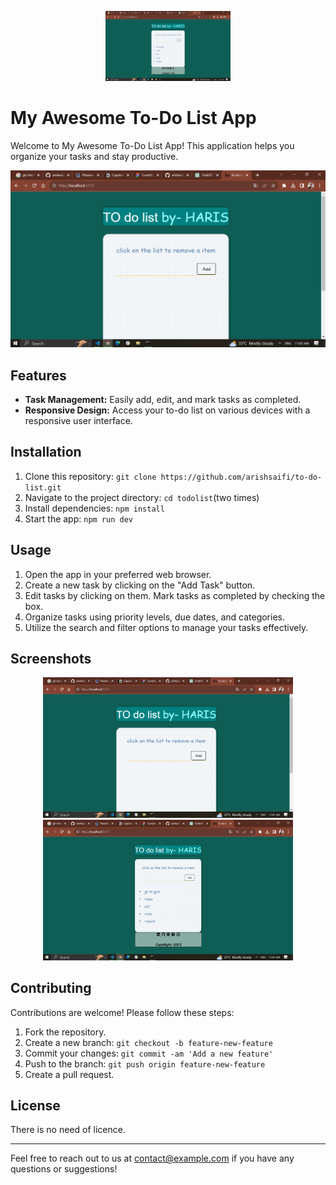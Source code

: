 <p align="center">
  <img src="./todolist/readme images/Screenshot (97).png" alt="To-Do List Logo" width="200">
</p>

# My Awesome To-Do List App

Welcome to My Awesome To-Do List App! This application helps you organize your tasks and stay productive.

![Screenshot](./todolist/readme%20images/Screenshot%20(96).png)

## Features

- **Task Management:** Easily add, edit, and mark tasks as completed.
- **Responsive Design:** Access your to-do list on various devices with a responsive user interface.

## Installation

1. Clone this repository: `git clone https://github.com/arishsaifi/to-do-list.git`
2. Navigate to the project directory: `cd todolist`(two times)
3. Install dependencies: `npm install`
4. Start the app: `npm run dev`

## Usage

1. Open the app in your preferred web browser.
2. Create a new task by clicking on the "Add Task" button.
3. Edit tasks by clicking on them. Mark tasks as completed by checking the box.
4. Organize tasks using priority levels, due dates, and categories.
5. Utilize the search and filter options to manage your tasks effectively.

## Screenshots

<p align="center">
  <img src="./todolist/readme images/Screenshot (96).png" alt="Screenshot 1" width="400">
  <img src="./todolist/readme images/Screenshot (97).png" alt="Screenshot 2" width="400">
</p>

## Contributing

Contributions are welcome! Please follow these steps:

1. Fork the repository.
2. Create a new branch: `git checkout -b feature-new-feature`
3. Commit your changes: `git commit -am 'Add a new feature'`
4. Push to the branch: `git push origin feature-new-feature`
5. Create a pull request.

## License

There is no need of licence.

---

Feel free to reach out to us at [contact@example.com](mailto:contact@example.com) if you have any questions or suggestions!
